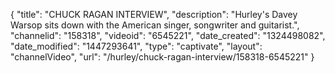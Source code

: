 {
    "title": "CHUCK RAGAN INTERVIEW",
    "description": "Hurley's Davey Warsop sits down with the American singer, songwriter and guitarist.",
    "channelid": "158318",
    "videoid": "6545221",
    "date_created": "1324498082",
    "date_modified": "1447293641",
    "type": "captivate",
    "layout": "channelVideo",
    "url": "\/hurley\/chuck-ragan-interview\/158318-6545221"
}